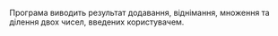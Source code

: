 Програма виводить результат додавання, віднімання, множення та ділення двох чисел, введених користувачем.
